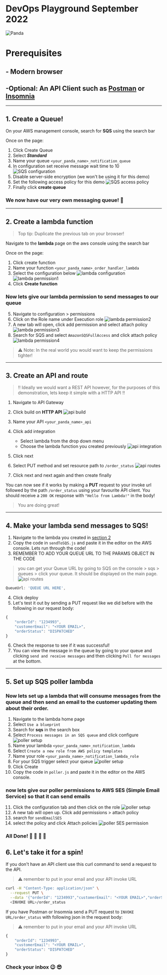 # DevOps Playground September 2022

![Panda](https://ecsddopg.wpengine.com/wp-content/uploads/2019/01/181212-Stickers-final-A-600x600.png)

# Prerequisites

## - Modern browser

## -Optional: An API Client such as [Postman](https://www.postman.com/downloads/) or [Insomnia](https://insomnia.rest/download)

---

## 1. Create a Queue!

On your AWS management console, search for **SQS** using the search bar

Once on the page:

1. Click Create Queue
2. Select **_Standard_**
3. Name your queue `<your_panda_name>_notification_queue`
4. In configuration set receive message wait time to 10
   ![SQS configuration](./screenshots/sqs_1.png)
5. Disable server-side encryption (we won't be using it for this demo)
6. Set the following access policy for this demo
   ![SQS access policy](./screenshots/sqs_2.png)
7. Finally click **create queue**

### We now have our very own messaging queue! :tada:

---

## <a name="abcd"></a> 2. Create a lambda function

> Top tip: Duplicate the previous tab on your browser!

Navigate to the **lambda** page on the aws console using the search bar

Once on the page:

1. Click create function
2. Name your function `<your_panda_name>_order_handler_lambda`
3. Select the configuration below
   ![lambda configuration](./screenshots//lambda_1/lambda_1.png)
   ![lambda permission1](./screenshots/lambda_1/lambda_2.png)
4. Click **Create function**

### Now lets give our lambda permission to send messages to our queue

5. Navigate to configuration > permissions
6. Click on the Role name under Execution role
   ![lambda permission2](./screenshots/lambda_1/lambda_3.png)
7. A new tab will open, click add permission and select attach policy
   ![lambda permission3](./screenshots/lambda_1/lambda_4.png)
8. Search for SQS and select `AmazonSQSFullAccess` and click attach policy
   ![lambda permission4](./screenshots/lambda_1/lambda_5.png)

> :warning: Note: In the real world you would want to keep the permissions tighter!

---

## 3. Create an API and route

> :bangbang: Ideally we would want a REST API however, for the purposes of this demonstration, lets keep it simple with a HTTP API :bangbang:

1. Navigate to API Gateway
2. Click build on **HTTP API**
   ![api build](./screenshots/api_gw_1.png)
3. Name your API `<your_panda_name>_api`
4. Click add integration
   - Select lambda from the drop down menu
   - Choose the lambda function you created previously
     ![api integration](./screenshots/api_gw_2.png)
5. Click next
6. Select PUT method and set resource path to `/order_status`
   ![api routes](./screenshots/api_gw_3.png)

7. Click next and next again and then create finally

You can now see if it works by making a **PUT** request to your invoke url followed by the path `/order_status` using your favourite API client. You should receive a `200 OK` response with `"Hello from Lambda!"` in the body!

> You are doing great!

---

## 4. Make your lambda send messages to SQS!

1. Navigate to the lambda you created in [section 2](#abcd)
2. Copy the code in `sendToSQS.js` and paste it in the editor on the AWS console. Lets run through the code!
3. REMEMBER TO ADD YOUR QUEUE URL TO THE PARAMS OBJECT IN THE CODE

> you can get your Queue URL by going to SQS on the console > sqs > queues > click your queue. It should be displayed on the main page.
> ![api routes](./screenshots/sqs_3.png)

```js
QueueUrl: 'QUEUE URL HERE',
```

4. Click deploy
5. Let's test it out by sending a PUT request like we did before with the following in our request body:

```js
{
	"orderId": "1234993",
	"customerEmail": "<YOUR EMAIL>",
	"orderStatus": "DISPATCHED"
}
```

6. Check the response to see if it was successful!
7. You can view the message in the queue by going to your queue and clicking `send and receive messages` and then clicking `Poll for messages` at the bottom.

---

## 5. Set up SQS poller lambda

### Now lets set up a lambda that will consume messages from the queue and then send an email to the customer updating them about their order.

1. Navigate to the lambda home page
2. Select `Use a blueprint`
3. Search for **sqs** in the search box
4. Select `Process messages in an SQS queue` and click configure
   ![poller setup](./screenshots/lambda_2/poller_1.png)
5. Name your lambda `<your_panda_name>_notification_lambda`
6. Select `Create a new role from AWS policy templates`
7. Name your role `<your_panda_name>_notification_lambda_role`
8. For your SQS trigger select your queue
   ![poller setup](./screenshots/lambda_2/poller_2.png)
9. Click Create
10. Copy the code in `poller.js` and paste it in the editor on the AWS console.

### now lets give our poller permissions to AWS SES (Simple Email Service) so that it can send emails

11. Click the configuration tab and then click on the role
    ![poller setup](./screenshots/lambda_2/poller_3.png)
12. A new tab will open up. Click add permissions > attach policy
13. search for `sendEmailSES`
14. select the policy and click Attach policies
    ![poller SES permission](./screenshots/lambda_2/poller_4.png)

### All Done! :tada: :tada: :tada: :tada:

## 6. Let's take it for a spin!

If you don't have an API client use this curl command to send a request to the API.

> :warning: remember to put in your email and your API invoke URL

```sh
curl -H "Content-Type: application/json" \
  --request PUT \
  --data '{"orderId": "1234993","customerEmail": "<YOUR EMAIL>","orderStatus": "DISPATCHED"}' \
  <INVOKE URL>/order_status
```

If you have Postman or Insomnia send a PUT request to `INVOKE URL/order_status` with following json in the request body:

> :warning: remember to put in your email and your API invoke URL

```js
{
	"orderId": "1234993",
	"customerEmail": "<YOUR EMAIL>",
	"orderStatus": "DISPATCHED"
}
```

### Check your inbox :wink: :sunglasses:
